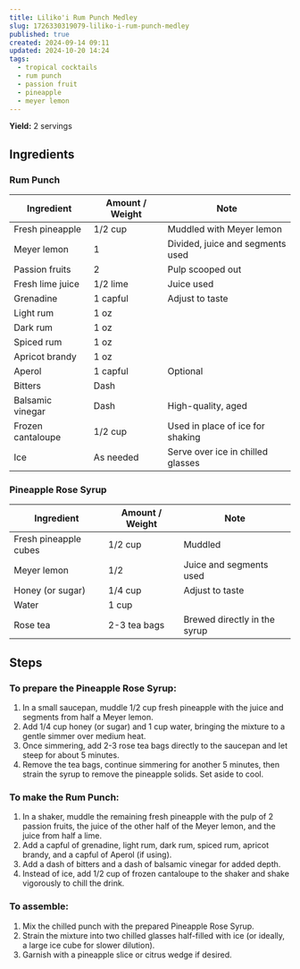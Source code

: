 ```yaml
---
title: Liliko'i Rum Punch Medley
slug: 1726330319079-liliko-i-rum-punch-medley
published: true
created: 2024-09-14 09:11
updated: 2024-10-20 14:24
tags:
  - tropical cocktails
  - rum punch
  - passion fruit
  - pineapple
  - meyer lemon
---
```


**Yield:** 2 servings

## Ingredients

### Rum Punch

| Ingredient        | Amount / Weight | Note                              |
| ----------------- | --------------- | --------------------------------- |
| Fresh pineapple   | 1/2 cup         | Muddled with Meyer lemon          |
| Meyer lemon       | 1               | Divided, juice and segments used  |
| Passion fruits    | 2               | Pulp scooped out                  |
| Fresh lime juice  | 1/2 lime        | Juice used                        |
| Grenadine         | 1 capful        | Adjust to taste                   |
| Light rum         | 1 oz            |                                   |
| Dark rum          | 1 oz            |                                   |
| Spiced rum        | 1 oz            |                                   |
| Apricot brandy    | 1 oz            |                                   |
| Aperol            | 1 capful        | Optional                          |
| Bitters           | Dash            |                                   |
| Balsamic vinegar  | Dash            | High-quality, aged                |
| Frozen cantaloupe | 1/2 cup         | Used in place of ice for shaking  |
| Ice               | As needed       | Serve over ice in chilled glasses |

### Pineapple Rose Syrup

| Ingredient            | Amount / Weight | Note                         |
| --------------------- | --------------- | ---------------------------- |
| Fresh pineapple cubes | 1/2 cup         | Muddled                      |
| Meyer lemon           | 1/2             | Juice and segments used      |
| Honey (or sugar)      | 1/4 cup         | Adjust to taste              |
| Water                 | 1 cup           |                              |
| Rose tea              | 2-3 tea bags    | Brewed directly in the syrup |

## Steps

### To prepare the Pineapple Rose Syrup:

1. In a small saucepan, muddle 1/2 cup fresh pineapple with the juice and segments from half a Meyer lemon.
2. Add 1/4 cup honey (or sugar) and 1 cup water, bringing the mixture to a gentle simmer over medium heat.
3. Once simmering, add 2-3 rose tea bags directly to the saucepan and let steep for about 5 minutes.
4. Remove the tea bags, continue simmering for another 5 minutes, then strain the syrup to remove the pineapple solids. Set aside to cool.

### To make the Rum Punch:

1. In a shaker, muddle the remaining fresh pineapple with the pulp of 2 passion fruits, the juice of the other half of the Meyer lemon, and the juice from half a lime.
2. Add a capful of grenadine, light rum, dark rum, spiced rum, apricot brandy, and a capful of Aperol (if using).
3. Add a dash of bitters and a dash of balsamic vinegar for added depth.
4. Instead of ice, add 1/2 cup of frozen cantaloupe to the shaker and shake vigorously to chill the drink.

### To assemble:

1. Mix the chilled punch with the prepared Pineapple Rose Syrup.
2. Strain the mixture into two chilled glasses half-filled with ice (or ideally, a large ice cube for slower dilution).
3. Garnish with a pineapple slice or citrus wedge if desired.
